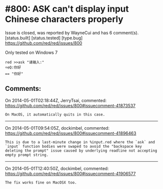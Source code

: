 
#800: ASK can't display input Chinese characters properly
================================================================================
Issue is closed, was reported by WayneCui and has 6 comment(s).
[status.built] [status.tested] [type.bug]
<https://github.com/red/red/issues/800>

Only tested on Windows 7

```
red >>ask "请输入:"
÷eQ:你好
== "你好"
```



Comments:
--------------------------------------------------------------------------------

On 2014-05-01T02:18:44Z, JerryTsai, commented:
<https://github.com/red/red/issues/800#issuecomment-41873537>

    On MacOS, it automatically quits in this case.

--------------------------------------------------------------------------------

On 2014-05-01T09:54:05Z, dockimbel, commented:
<https://github.com/red/red/issues/800#issuecomment-41896463>

    This is due to a last-minute change in %input.red where the `ask` and `input` function bodies were swaped to avoid the "backspace key deleting the prompt" issue caused by underlying readline not accepting empty prompt string.

--------------------------------------------------------------------------------

On 2014-05-01T12:40:50Z, dockimbel, commented:
<https://github.com/red/red/issues/800#issuecomment-41906577>

    The fix works fine on MacOSX too.

